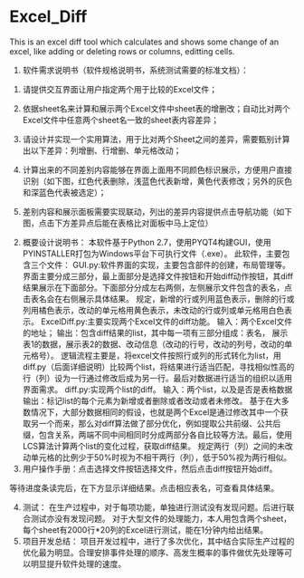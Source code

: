 # Excel_Diff
This is an excel diff tool which calculates and shows some change of an excel, like adding or deleting rows or columns, editting cells.
1.	软件需求说明书（软件规格说明书，系统测试需要的标准文档）：
1)	请提供交互界面让用户指定两个用于比较的Excel文件；
2)	依据sheet名来计算和展示两个Excel文件中sheet表的增删改；自动比对两个Excel文件中任意两个sheet名一致的sheet表内容差异；
3)	请设计并实现一个实用算法，用于比对两个Sheet之间的差异，需要甄别计算出以下差异：列增删、行增删、单元格改动；
   
4)	计算出来的不同差别内容能够在界面上面用不同颜色标识展示，方便用户直接识别（如下图，红色代表删除，浅蓝色代表新增，黄色代表修改；另外的灰色和深蓝色代表被选定）；
 
5)	差别内容和展示面板需要实现联动，列出的差异内容提供点击导航功能（如下图，点击下方差异点后能在表格比对面板中马上定位）
 
2.	概要设计说明书：
本软件基于Python 2.7，使用PYQT4构建GUI，使用PYINSTALLER打包为Windows平台下可执行文件（.exe）。
此软件，主要包含三个文件：
GUI.py:软件界面的实现，主要包含部件的创建，布局管理等。
界面主要分成三部分，最上面部分是选择文件按钮和开始diff动作按钮，其diff结果展示在下面部分。下面部分分成左右两侧，左侧展示文件包含的表名，点击表名会在右侧展示具体结果。
规定，新增的行或列用蓝色表示，删除的行或列用橘色表示，改动的单元格用黄色表示，未改动的行或列或单元格用白色表示。
ExcelDiff.py:主要实现两个Excel文件的diff功能。
输入：两个Excel文件的地址；
输出：包含diff结果的list，其中每一项有三部分组成：表名，
展示表1的数据，展示表2的数据、改动信息（改动的行号，改动的列号，改动的单元格号）。
逻辑流程主要是，将excel文件按照行或列的形式转化为list，用diff.py（后面详细说明）比较两个list，将结果进行适当匹配，寻找相似性高的行（列）设为一行通过修改后成为另一行。最后对数据进行适当的组织以适用界面需求。
diff.py:实现两个list的diff。
输入：两个list，以及是否是表格数据
输出：标记list的每个元素为新增或者删除或者改动或者未修改。
基于在大多数情况下，大部分数据相同的假设，也就是两个Excel是通过修改其中一个获取另一个而来，那么对diff算法做了部分优化，例如提取公共前缀、公共后缀，包含关系，两端不同中间相同时分成两部分各自比较等方法。最后，使用LCS算法计算两个list的变化过程，获取diff结果。
规定两行（列）之间的未改动单元格的比例少于50%时视为不相干两行（列），低于50%视为两行相似。
3.	用户操作手册：点击选择文件按钮选择文件，然后点击diff按钮开始diff。
 
 等待进度条读完后，在下方显示详细结果。点击相应表名，可查看具体结果。
 
4.	测试：
在生产过程中，对于每项功能，单独进行测试没有发现问题。后进行联合测试亦没有发现问题。
对于大型文件的处理能力，本人用包含两个sheet，每个sheet有2000行*20列的Excel进行测试，能在1分钟内给出结果。
5.	项目开发总结：
项目开发过程中，进行了多次优化，其中结合实际生产过程的优化最为明显。合理安排事件处理的顺序、高发生概率的事件做优先处理等可以明显提升软件处理的速度。
